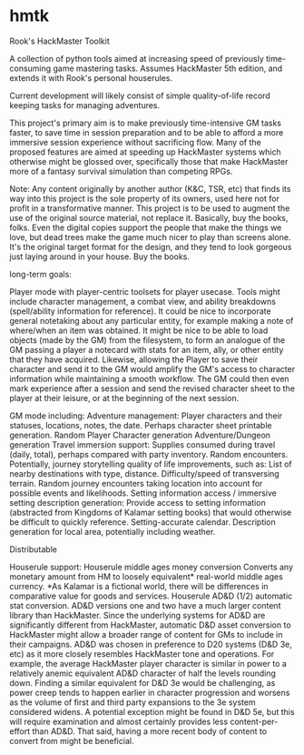 # hmtk
Rook's HackMaster Toolkit

A collection of python tools aimed at increasing speed of previously time-consuming game mastering tasks.
Assumes HackMaster 5th edition, and extends it with Rook's personal houserules.

Current development will likely consist of simple quality-of-life record keeping tasks for managing adventures.

This project's primary aim is to make previously time-intensive GM tasks faster, to save time in session preparation and to be able to afford a more immersive session experience without sacrificing flow. Many of the proposed features are aimed at speeding up HackMaster systems which otherwise might be glossed over, specifically those that make HackMaster more of a fantasy survival simulation than competing RPGs. 

Note: Any content originally by another author (K&C, TSR, etc) that finds its way into this project is the sole property of its owners, used here not for profit in a transformative manner.
This project is to be used to augment the use of the original source material, not replace it. 
Basically, buy the books, folks. Even the digital copies support the people that make the things we love, but dead trees make the game much nicer to play than screens alone. It's the original target format for the design, and they tend to look gorgeous just laying around in your house. Buy the books.

long-term goals:


Player mode with player-centric toolsets for player usecase. 
  Tools might include character management, a combat view, and ability breakdowns (spell/ability information for reference). 
  It could be nice to incorporate general notetaking about any particular entity, for example making a note of where/when an item was obtained. 
    It might be nice to be able to load objects (made by the GM) from the filesystem, to form an analogue of the GM passing a player a notecard with stats for an item, ally, or other entity that they have acquired. 
    Likewise, allowing the Player to save their character and send it to the GM would amplify the GM's access to character information while maintaining a smooth workflow. The GM could then even mark experience after a session and send the revised character sheet to the player at their leisure, or at the beginning of the next session.
 
GM mode including:
Adventure management:
  Player characters and their statuses, locations, notes, the date. Perhaps character sheet printable generation.
Random Player Character generation
Adventure/Dungeon generation
Travel immersion support:
  Supplies consumed during travel (daily, total), perhaps compared with party inventory.
  Random encounters.
  Potentially, journey storytelling quality of life improvements, such as:
    List of nearby destinations with type, distance.
    Difficulty/speed of transversing terrain.
    Random journey encounters taking location into account for possible events and likelihoods.
Setting information access / immersive setting description generation:
  Provide access to setting information (abstracted from Kingdoms of Kalamar setting books) that would otherwise be difficult to quickly reference.
  Setting-accurate calendar.
  Description generation for local area, potentially including weather.
  
Distributable  

Houserule support:
  Houserule middle ages money conversion 
    Converts any monetary amount from HM to loosely equivalent* real-world middle ages currency.
      *As Kalamar is a fictional world, there will be differences in comparative value for goods and services.
  Houserule AD&D (1/2) automatic stat conversion.
    AD&D versions one and two have a much larger content library than HackMaster. Since the underlying systems for AD&D are significantly different from HackMaster, automatic D&D asset conversion to HackMaster might allow a broader range of content for GMs to include in their campaigns.
    AD&D was chosen in preference to D20 systems (D&D 3e, etc) as it more closely resembles HackMaster tone and operations. For example, the average HackMaster player character is similar in power to a relatively anemic equivalent AD&D character of half the levels rounding down. Finding a similar equivalent for D&D 3e would be challenging, as power creep tends to happen earlier in character progression and worsens as the volume of first and third party expansions to the 3e system considered widens. A potential exception might be found in D&D 5e, but this will require examination and almost certainly provides less content-per-effort than AD&D. That said, having a more recent body of content to convert from might be beneficial.

